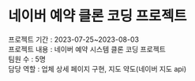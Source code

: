 <h1>네이버 예약 클론 코딩 프로젝트</h1>
<div>프로젝트 기간 : 2023-07-25~2023-08-03</div>
<div>프로젝트 내용 : 네이버 예약 시스템 클론 코딩 프로젝트</div>
<div>팀원 수 : 5명</div>
<div>담당 역할 : 업체 상세 페이지 구현, 지도 약도(네이버 지도 api)</div>
